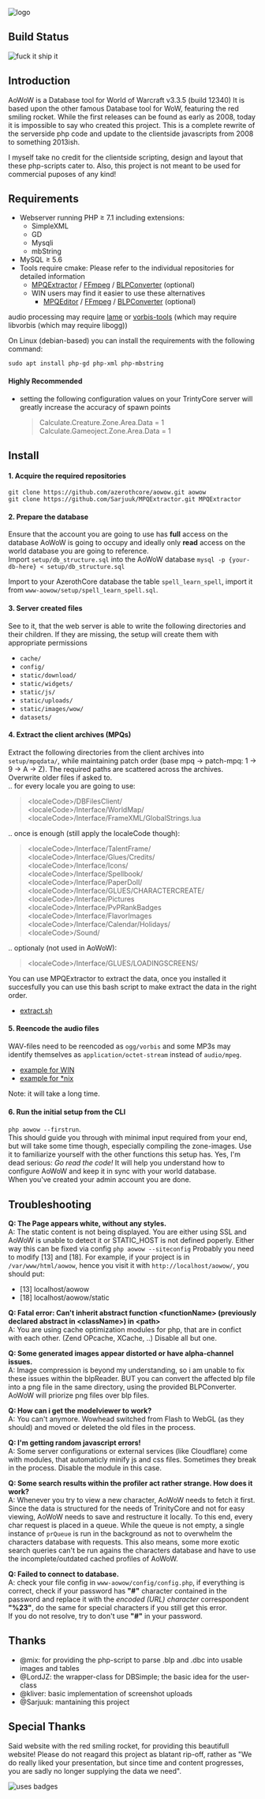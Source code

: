 ![logo](static/images/logos/home.png)


## Build Status
![fuck it ship it](http://forthebadge.com/images/badges/fuck-it-ship-it.svg)


## Introduction

AoWoW is a Database tool for World of Warcraft v3.3.5 (build 12340)
It is based upon the other famous Database tool for WoW, featuring the red smiling rocket.
While the first releases can be found as early as 2008, today it is impossible to say who created this project.
This is a complete rewrite of the serverside php code and update to the clientside javascripts from 2008 to something 2013ish.

I myself take no credit for the clientside scripting, design and layout that these php-scripts cater to.
Also, this project is not meant to be used for commercial puposes of any kind!


## Requirements

+ Webserver running PHP ≥ 7.1 including extensions:
  + SimpleXML
  + GD
  + Mysqli
  + mbString
+ MySQL ≥ 5.6
+ Tools require cmake: Please refer to the individual repositories for detailed information
  + [MPQExtractor](https://github.com/Sarjuuk/MPQExtractor) / [FFmpeg](https://ffmpeg.org/download.html) / [BLPConverter](https://github.com/Sarjuuk/BLPConverter) (optional)
  + WIN users may find it easier to use these alternatives
     + [MPQEditor](http://www.zezula.net/en/mpq/download.html) / [FFmpeg](http://ffmpeg.zeranoe.com/builds/) / [BLPConverter](https://github.com/PatrickCyr/BLPConverter) (optional)

audio processing may require [lame](https://sourceforge.net/projects/lame/files/lame/3.99/) or [vorbis-tools](https://www.xiph.org/downloads/) (which may require libvorbis (which may require libogg))

On Linux (debian-based) you can install the requirements with the following command:
```
sudo apt install php-gd php-xml php-mbstring
```


#### Highly Recommended
+ setting the following configuration values on your TrintyCore server will greatly increase the accuracy of spawn points
  > Calculate.Creature.Zone.Area.Data = 1  
  > Calculate.Gameoject.Zone.Area.Data = 1


## Install

#### 1. Acquire the required repositories
`git clone https://github.com/azerothcore/aowow.git aowow`  
`git clone https://github.com/Sarjuuk/MPQExtractor.git MPQExtractor`  

#### 2. Prepare the database  
Ensure that the account you are going to use has **full** access on the database AoWoW is going to occupy and ideally only **read** access on the world database you are going to reference.  
Import `setup/db_structure.sql` into the AoWoW database `mysql -p {your-db-here} < setup/db_structure.sql`  

Import to your AzerothCore database the table `spell_learn_spell`, import it from `www-aowow/setup/spell_learn_spell.sql`.

#### 3. Server created files
See to it, that the web server is able to write the following directories and their children. If they are missing, the setup will create them with appropriate permissions
 * `cache/`
 * `config/`
 * `static/download/`
 * `static/widgets/`
 * `static/js/`
 * `static/uploads/`
 * `static/images/wow/`
 * `datasets/`  
 
#### 4. Extract the client archives (MPQs)
Extract the following directories from the client archives into `setup/mpqdata/`, while maintaining patch order (base mpq -> patch-mpq: 1 -> 9 -> A -> Z). The required paths are scattered across the archives. Overwrite older files if asked to.  
   .. for every locale you are going to use:
   > \<localeCode>/DBFilesClient/  
   > \<localeCode>/Interface/WorldMap/  
   > \<localeCode>/Interface/FrameXML/GlobalStrings.lua  
   
   .. once is enough (still apply the localeCode though):
   > \<localeCode>/Interface/TalentFrame/  
   > \<localeCode>/Interface/Glues/Credits/  
   > \<localeCode>/Interface/Icons/  
   > \<localeCode>/Interface/Spellbook/  
   > \<localeCode>/Interface/PaperDoll/  
   > \<localeCode>/Interface/GLUES/CHARACTERCREATE/  
   > \<localeCode>/Interface/Pictures  
   > \<localeCode>/Interface/PvPRankBadges  
   > \<localeCode>/Interface/FlavorImages  
   > \<localeCode>/Interface/Calendar/Holidays/  
   > \<localeCode>/Sound/  
   
   .. optionaly (not used in AoWoW):
   > \<localeCode>/Interface/GLUES/LOADINGSCREENS/  

You can use MPQExtractor to extract the data, once you installed it succesfully you can use this bash script to make extract the data in the right order.
- [extract.sh](https://gist.github.com/Helias/d9bd7708e28e9e8dcd5274bd2f3b68bc)

#### 5. Reencode the audio files
WAV-files need to be reencoded as `ogg/vorbis` and some MP3s may identify themselves as `application/octet-stream` instead of `audio/mpeg`.  
 * [example for WIN](https://gist.github.com/Sarjuuk/d77b203f7b71d191509afddabad5fc9f)  
 * [example for \*nix](https://gist.github.com/Sarjuuk/1f05ef2affe49a7e7ca0fad7b01c081d)
  
Note: it will take a long time.

#### 6. Run the initial setup from the CLI
`php aowow --firstrun`.  
This should guide you through with minimal input required from your end, but will take some time though, especially compiling the zone-images. Use it to familiarize yourself with the other functions this setup has. Yes, I'm dead serious: *Go read the code!* It will help you understand how to configure AoWoW and keep it in sync with your world database.  
When you've created your admin account you are done.


## Troubleshooting

**Q: The Page appears white, without any styles.**  
A: The static content is not being displayed. You are either using SSL and AoWoW is unable to detect it or STATIC_HOST is not defined poperly. Either way this can be fixed via config `php aowow --siteconfig`
Probably you need to modify [13] and [18].
For example, if your project is in `/var/www/html/aowow`, hence you visit it with `http://localhost/aowow/`, you should put:
- [13] localhost/aowow
- [18] localhost/aowow/static

**Q: Fatal error: Can't inherit abstract function \<functionName> (previously declared abstract in \<className>) in \<path>**  
A: You are using cache optimization modules for php, that are in confict with each other. (Zend OPcache, XCache, ..) Disable all but one.

**Q: Some generated images appear distorted or have alpha-channel issues.**  
A: Image compression is beyond my understanding, so i am unable to fix these issues within the blpReader.
 BUT you can convert the affected blp file into a png file in the same directory, using the provided BLPConverter.
 AoWoW will priorize png files over blp files.

**Q: How can i get the modelviewer to work?**  
A: You can't anymore. Wowhead switched from Flash to WebGL (as they should) and moved or deleted the old files in the process.

**Q: I'm getting random javascript errors!**  
A: Some server configurations or external services (like Cloudflare) come with modules, that automaticly minify js and css files. Sometimes they break in the process. Disable the module in this case.

**Q: Some search results within the profiler act rather strange. How does it work?**  
A: Whenever you try to view a new character, AoWoW needs to fetch it first. Since the data is structured for the needs of TrinityCore and not for easy viewing, AoWoW needs to save and restructure it locally. To this end, every char request is placed in a queue. While the queue is not empty, a single instance of `prQueue` is run in the background as not to overwhelm the characters database with requests. This also means, some more exotic search queries can't be run agains the characters database and have to use the incomplete/outdated cached profiles of AoWoW.

**Q: Failed to connect to database.**  
A: check your file config in `www-aowow/config/config.php`, if everything is correct, check if your password has **"#"** character contained in the password and replace it with the *encoded (URL) character* correspondent **"%23"**, do the same for special characters if you still get this error.  
If you do not resolve, try to don't use **"#"** in your password.


## Thanks

- @mix: for providing the php-script to parse .blp and .dbc into usable images and tables
- @LordJZ: the wrapper-class for DBSimple; the basic idea for the user-class
- @kliver: basic implementation of screenshot uploads
- @Sarjuuk: mantaining this project

## Special Thanks
Said website with the red smiling rocket, for providing this beautifull website!
Please do not reagard this project as blatant rip-off, rather as "We do really liked your presentation, but since time and content progresses, you are sadly no longer supplying the data we need".

![uses badges](http://forthebadge.com/images/badges/uses-badges.svg)
